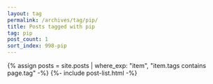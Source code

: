 ```yaml
---
layout: tag
permalink: /archives/tag/pip/
title: Posts tagged with pip
tag: pip
post_count: 1
sort_index: 998-pip
---
```

{% assign posts = site.posts | where_exp: "item", "item.tags contains page.tag" -%}
{%- include post-list.html -%}
